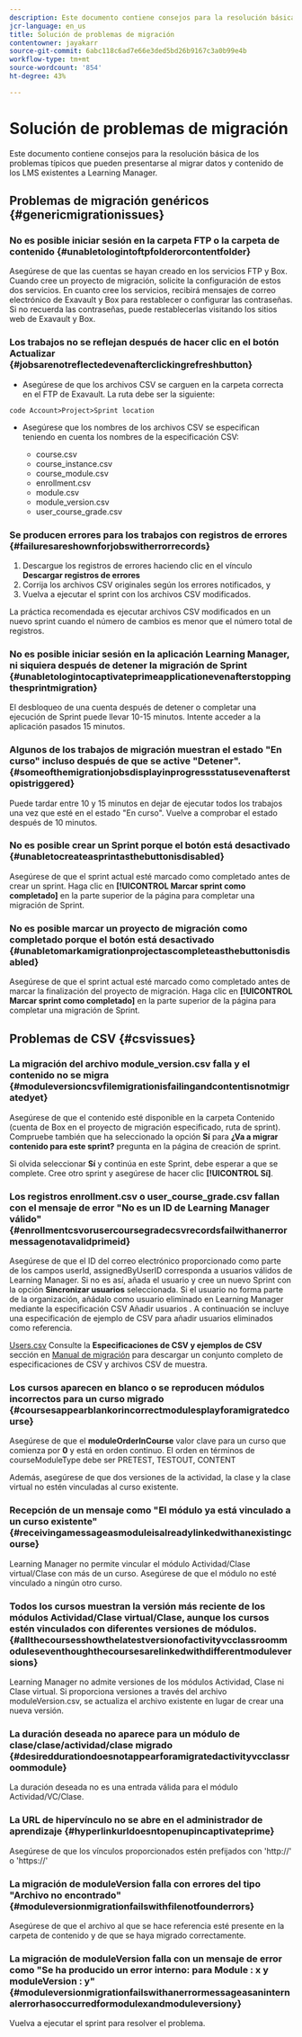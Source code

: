 ```yaml
---
description: Este documento contiene consejos para la resolución básica de los problemas típicos que pueden presentarse al migrar datos y contenido de los LMS existentes a Learning Manager.
jcr-language: en_us
title: Solución de problemas de migración
contentowner: jayakarr
source-git-commit: 6abc118c6ad7e66e3ded5bd26b9167c3a0b99e4b
workflow-type: tm+mt
source-wordcount: '854'
ht-degree: 43%

---
```




# Solución de problemas de migración

Este documento contiene consejos para la resolución básica de los problemas típicos que pueden presentarse al migrar datos y contenido de los LMS existentes a Learning Manager.

## Problemas de migración genéricos {#genericmigrationissues}

### No es posible iniciar sesión en la carpeta FTP o la carpeta de contenido {#unabletologintoftpfolderorcontentfolder}

Asegúrese de que las cuentas se hayan creado en los servicios FTP y Box. Cuando cree un proyecto de migración, solicite la configuración de estos dos servicios. En cuanto cree los servicios, recibirá mensajes de correo electrónico de Exavault y Box para restablecer o configurar las contraseñas. Si no recuerda las contraseñas, puede restablecerlas visitando los sitios web de Exavault y Box.

### Los trabajos no se reflejan después de hacer clic en el botón Actualizar {#jobsarenotreflectedevenafterclickingrefreshbutton}

* Asegúrese de que los archivos CSV se carguen en la carpeta correcta en el FTP de Exavault. La ruta debe ser la siguiente:

`code Account>Project>Sprint location`

* Asegúrese que los nombres de los archivos CSV se especifican teniendo en cuenta los nombres de la especificación CSV:

   * course.csv
   * course_instance.csv
   * course_module.csv
   * enrollment.csv
   * module.csv
   * module_version.csv
   * user_course_grade.csv

### Se producen errores para los trabajos con registros de errores {#failuresareshownforjobswitherrorrecords}

1. Descargue los registros de errores haciendo clic en el vínculo **Descargar registros de errores**
1. Corrija los archivos CSV originales según los errores notificados, y
1. Vuelva a ejecutar el sprint con los archivos CSV modificados.

La práctica recomendada es ejecutar archivos CSV modificados en un nuevo sprint cuando el número de cambios es menor que el número total de registros.

### No es posible iniciar sesión en la aplicación Learning Manager, ni siquiera después de detener la migración de Sprint {#unabletologintocaptivateprimeapplicationevenafterstoppingthesprintmigration}

El desbloqueo de una cuenta después de detener o completar una ejecución de Sprint puede llevar 10-15 minutos. Intente acceder a la aplicación pasados 15 minutos.

### Algunos de los trabajos de migración muestran el estado &quot;En curso&quot; incluso después de que se active &quot;Detener&quot;. {#someofthemigrationjobsdisplayinprogressstatusevenafterstopistriggered}

Puede tardar entre 10 y 15 minutos en dejar de ejecutar todos los trabajos una vez que esté en el estado &quot;En curso&quot;. Vuelve a comprobar el estado después de 10 minutos.

### No es posible crear un Sprint porque el botón está desactivado {#unabletocreateasprintasthebuttonisdisabled}

Asegúrese de que el sprint actual esté marcado como completado antes de crear un sprint. Haga clic en **[!UICONTROL Marcar sprint como completado]** en la parte superior de la página para completar una migración de Sprint.

### No es posible marcar un proyecto de migración como completado porque el botón está desactivado {#unabletomarkamigrationprojectascompleteasthebuttonisdisabled}

Asegúrese de que el sprint actual esté marcado como completado antes de marcar la finalización del proyecto de migración. Haga clic en **[!UICONTROL Marcar sprint como completado]** en la parte superior de la página para completar una migración de Sprint.

## Problemas de CSV {#csvissues}

### La migración del archivo module_version.csv falla y el contenido no se migra {#moduleversioncsvfilemigrationisfailingandcontentisnotmigratedyet}

Asegúrese de que el contenido esté disponible en la carpeta Contenido (cuenta de Box en el proyecto de migración especificado, ruta de sprint). Compruebe también que ha seleccionado la opción **Sí** para **¿Va a migrar contenido para este sprint?** pregunta en la página de creación de sprint.

Si olvida seleccionar **Sí** y continúa en este Sprint, debe esperar a que se complete. Cree otro sprint y asegúrese de hacer clic **[!UICONTROL Sí]**.

### Los registros enrollment.csv o user_course_grade.csv fallan con el mensaje de error &quot;No es un ID de Learning Manager válido&quot; {#enrollmentcsvorusercoursegradecsvrecordsfailwithanerrormessagenotavalidprimeid}

Asegúrese de que el ID del correo electrónico proporcionado como parte de los campos userId, assignedByUserID corresponda a usuarios válidos de Learning Manager. Si no es así, añada el usuario y cree un nuevo Sprint con la opción **Sincronizar usuarios** seleccionada. Si el usuario no forma parte de la organización, añádalo como usuario eliminado en Learning Manager mediante la especificación CSV Añadir usuarios . A continuación se incluye una especificación de ejemplo de CSV para añadir usuarios eliminados como referencia.

[Users.csv](assets/users.zip) Consulte la **Especificaciones de CSV y ejemplos de CSV** sección en [Manual de migración](../integration-admin/feature-summary/migration-manual.md) para descargar un conjunto completo de especificaciones de CSV y archivos CSV de muestra.

### Los cursos aparecen en blanco o se reproducen módulos incorrectos para un curso migrado {#coursesappearblankorincorrectmodulesplayforamigratedcourse}

Asegúrese de que el **moduleOrderInCourse** valor clave para un curso que comienza por **0** y está en orden continuo. El orden en términos de courseModuleType debe ser PRETEST, TESTOUT, CONTENT

Además, asegúrese de que dos versiones de la actividad, la clase y la clase virtual no estén vinculadas al curso existente.

### Recepción de un mensaje como &quot;El módulo ya está vinculado a un curso existente&quot; {#receivingamessageasmoduleisalreadylinkedwithanexistingcourse}

Learning Manager no permite vincular el módulo Actividad/Clase virtual/Clase con más de un curso. Asegúrese de que el módulo no esté vinculado a ningún otro curso.

### Todos los cursos muestran la versión más reciente de los módulos Actividad/Clase virtual/Clase, aunque los cursos estén vinculados con diferentes versiones de módulos. {#allthecoursesshowthelatestversionofactivityvcclassroommoduleseventhoughthecoursesarelinkedwithdifferentmoduleversions}

Learning Manager no admite versiones de los módulos Actividad, Clase ni Clase virtual. Si proporciona versiones a través del archivo moduleVersion.csv, se actualiza el archivo existente en lugar de crear una nueva versión.

### La duración deseada no aparece para un módulo de clase/clase/actividad/clase migrado {#desireddurationdoesnotappearforamigratedactivityvcclassroommodule}

La duración deseada no es una entrada válida para el módulo Actividad/VC/Clase.

### La URL de hipervínculo no se abre en el administrador de aprendizaje {#hyperlinkurldoesntopenupincaptivateprime}

Asegúrese de que los vínculos proporcionados estén prefijados con &#39;http://&#39; o &#39;https://&#39;

### La migración de moduleVersion falla con errores del tipo &quot;Archivo no encontrado&quot; {#moduleversionmigrationfailswithfilenotfounderrors}

Asegúrese de que el archivo al que se hace referencia esté presente en la carpeta de contenido y de que se haya migrado correctamente.

### La migración de moduleVersion falla con un mensaje de error como &quot;Se ha producido un error interno: para Module : x y moduleVersion : y&quot; {#moduleversionmigrationfailswithanerrormessageasaninternalerrorhasoccurredformodulexandmoduleversiony}

Vuelva a ejecutar el sprint para resolver el problema.
